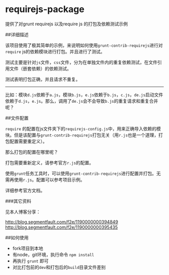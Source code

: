 requirejs-package
=================

提供了对grunt requirejs 以及require js 的打包及依赖测试示例

##详细描述

该项目使用了极其简单的示例，来说明如何使用`grunt-contrib-requirejs`进行对`require` js的依赖模块进行打包。并且进行了测试。 

测试主要是针对`js`文件，`css`文件，分为在单独文件内的重复依赖测试，在文件引用文件（嵌套依赖）的依赖测试。

测试表明打包正确，并且请求不重复。

***
比如：模块`d.js`依赖于`a.js`，模块`b.js`，`e.js`依赖于`b.js`，`c.js`，`de.js`启动文件依赖于`d.js`，`e.js`。那么，调用了`de.js`会不会导致`b.js`的重复请求和重复合并呢？

##文件配置

`require` 的配置在js文件夹下的`requirejs-config.js`中，用来正确导入依赖的模块。但是该配置与`grunt-contrib-requirejs`打包无关（用`r.js`也是一个道理，打包配置需要重定义）。

那么打包的配置在哪里呢？

打包需要重新定义，请参考官方`r.js`的配置。

使用`grunt`任务工具时，可以使用`grunt-contrib-requirejs`进行配置并打包。无需再使用`r.js`。配置可以参考项目示例。

详细参考官方文档。

###其它资料

见本人博客分享：

http://blog.segmentfault.com/f2e/1190000000394849
http://blog.segmentfault.com/f2e/1190000000395435

##如何使用

* fork项目到本地
* 有node，git环境，执行命令 `npm install` 
* 再执行 `grunt` 即可
* 对比打包前的`dev`和打包后的`build`目录文件差别